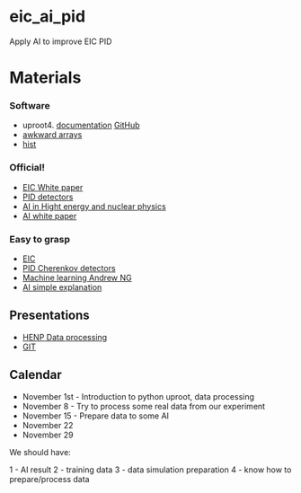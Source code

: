 # eic_ai_pid
Apply AI to improve EIC PID

# Materials

### Software

- uproot4. [documentation](https://uproot.readthedocs.io/en/latest/basic.html) [GitHub](https://github.com/scikit-hep/uproot4)
- [awkward arrays](https://awkward-array.org/quickstart.html)
- [hist](https://hist.readthedocs.io/en/latest/)

### Official!

- [EIC White paper](https://arxiv.org/abs/1212.1701)
- [PID detectors](http://www-eng.lbl.gov/~shuman/NEXT/REFs/NIM_A_det_tech_10_particleID.pdf)
- [AI in Hight energy and nuclear physics](https://arxiv.org/abs/1807.02876)
- [AI white paper](https://ec.europa.eu/info/sites/default/files/commission-white-paper-artificial-intelligence-feb2020_en.pdf)

### Easy to grasp

- [EIC](https://www.youtube.com/watch?v=iIE84hrLkBQ)
- [PID Cherenkov detectors](https://www.youtube.com/watch?v=Yjx0BSXa0Ks)
- [Machine learning Andrew NG](https://www.youtube.com/watch?v=PPLop4L2eGk&list=PLLssT5z_DsK-h9vYZkQkYNWcItqhlRJLN)
- [AI simple explanation](https://www.youtube.com/watch?v=aircAruvnKk&list=PLZHQObOWTQDNU6R1_67000Dx_ZCJB-3pi)

## Presentations
- [HENP Data processing](https://1drv.ms/p/s!AmlWQCPqZq7Yg_ATTU6qGJDTMwodGQ?e=YDARnt)
- [GIT](https://git-scm.com/book/en/v2)


## Calendar

- November 1st - Introduction to python uproot, data processing
- November 8  - Try to process some real data from our experiment
- November 15 - Prepare data to some AI
- November 22
- November 29

We should have: 

1 - AI result
2 - training data
3 - data simulation preparation
4 - know how to prepare/process data
